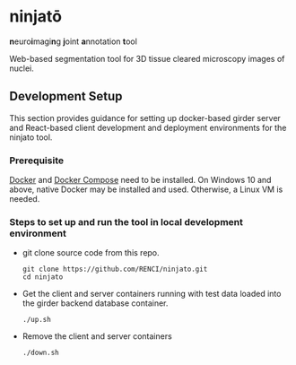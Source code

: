 # ninjatō
**n**euro**i**magi**n**g **j**oint **a**nnotation **t**ool

Web-based segmentation tool for 3D tissue cleared microscopy images of nuclei.

## Development Setup

This section provides guidance for setting up docker-based girder server and React-based client development and deployment environments for the ninjato tool.

### Prerequisite

[Docker](https://www.docker.com/) and [Docker Compose](https://docs.docker.com/compose/) need to be installed. On Windows 10 and above, native Docker may be installed and used. Otherwise, a Linux VM is needed. 

### Steps to set up and run the tool in local development environment

- git clone source code from this repo.

  ```
  git clone https://github.com/RENCI/ninjato.git
  cd ninjato

- Get the client and server containers running with test data loaded into the girder backend database container.

  ```
  ./up.sh
  ```

- Remove the client and server containers

  ```
  ./down.sh
  ```

  

